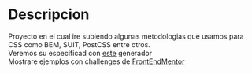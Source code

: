 # Descripcion

Proyecto en el cual ire subiendo algunas metodologias que usamos para CSS como BEM, SUIT, PostCSS entre otros. 
</br>
Veremos su especificad con [este](https://jonassebastianohlsson.com/specificity-graph/) generador 
</br>
Mostrare ejemplos con challenges de [FrontEndMentor](https://www.frontendmentor.io/profile/SMNahuel)
